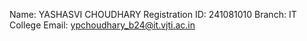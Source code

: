 Name: YASHASVI CHOUDHARY
Registration ID: 241081010
Branch: IT
College Email: ypchoudhary_b24@it.vjti.ac.in